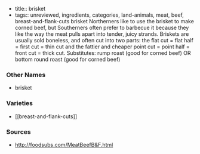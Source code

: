 - title:: brisket
- tags:: unreviewed, ingredients, categories, land-animals, meat, beef, breast-and-flank-cuts
brisket Northerners like to use the brisket to make corned beef, but Southerners often prefer to barbecue it because they like the way the meat pulls apart into tender, juicy strands. Briskets are usually sold boneless, and often cut into two parts: the flat cut = flat half = first cut = thin cut and the fattier and cheaper point cut = point half = front cut = thick cut. Substitutes: rump roast (good for corned beef) OR bottom round roast (good for corned beef)

### Other Names

* brisket

### Varieties

* [[breast-and-flank-cuts]]

### Sources
* http://foodsubs.com/MeatBeefB&F.html
